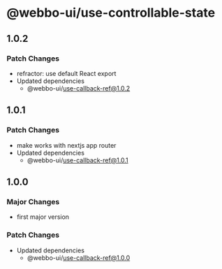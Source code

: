 # @webbo-ui/use-controllable-state

## 1.0.2

### Patch Changes

- refractor: use default React export
- Updated dependencies
  - @webbo-ui/use-callback-ref@1.0.2

## 1.0.1

### Patch Changes

- make works with nextjs app router
- Updated dependencies
  - @webbo-ui/use-callback-ref@1.0.1

## 1.0.0

### Major Changes

- first major version

### Patch Changes

- Updated dependencies
  - @webbo-ui/use-callback-ref@1.0.0
